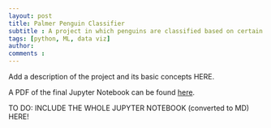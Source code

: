 ```yaml
---
layout: post
title: Palmer Penguin Classifier
subtitle : A project in which penguins are classified based on certain physical features using machine learning models from the scikit-learn library.
tags: [python, ML, data viz]
author: 
comments : 
---
```


Add a description of the project and its basic concepts HERE. 

A PDF of the final Jupyter Notebook can be found <a href="https://github.com/asmit-a/penguin-classification">here</a>.

TO DO: INCLUDE THE WHOLE JUPYTER NOTEBOOK (converted to MD) HERE!
